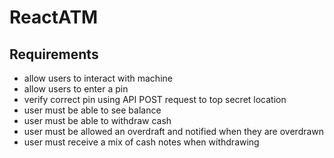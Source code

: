# ReactATM

## Requirements

- allow users to interact with machine
- allow users to enter a pin
- verify correct pin using API POST request to top secret location
- user must be able to see balance
- user must be able to withdraw cash
- user must be allowed an overdraft and notified when they are overdrawn
- user must receive a mix of cash notes when withdrawing
